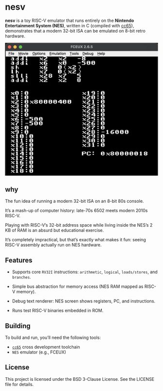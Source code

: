 # nesv
**nesv** is a toy RISC-V emulator that runs entirely on the **Nintendo Entertainment System (NES)**, written in C (compiled with [cc65](https://cc65.github.io/)), demonstrates that a modern 32-bit ISA can be emulated on 8-bit retro hardware.

<img src="assets/nesv.png" alt="image" width="700" height="auto">

## why
The fun idea of running a modern 32-bit ISA on an 8-bit 80s console.

It’s a mash-up of computer history: late-70s 6502 meets modern 2010s RISC-V.

Playing with RISC-V’s 32-bit address space while living inside the NES’s 2 KB of RAM is an absurd but educational exercise.

It’s completely impractical, but that’s exactly what makes it fun: seeing RISC-V assembly actually run on NES hardware.

## Features
- Supports core `RV32I` instructions: `arithmetic`, `logical`, `loads/stores`, and `branches`.

- Simple bus abstraction for memory access (NES RAM mapped as RISC-V memory).

- Debug text renderer: NES screen shows registers, PC, and instructions.

- Runs test RISC-V binaries embedded in ROM.

## Building
To build and run, you’ll need the following tools:

- [`cc65`](https://cc65.github.io/) cross development toolchain
- `NES` emulator (e.g., FCEUX)

## License
This project is licensed under the BSD 3-Clause License. See the LICENSE file for details.
